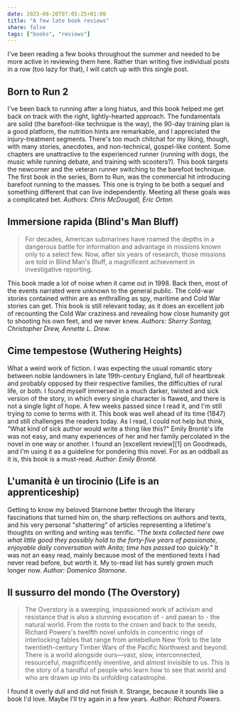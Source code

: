 ```yaml
---
date: 2023-08-26T07:05:25+01:00
title: "A few late book reviews"
share: false
tags: ["books", "reviews"]
---
```

I've been reading a few books throughout the summer and needed to be more active in reviewing them here. Rather than
writing five individual posts in a row (too lazy for that), I will catch up with this single post.

## Born to Run 2
I've been back to running after a long hiatus, and this book helped me get back on track with the right, lightly-hearted
approach. The fundamentals are solid (the barefoot-like technique is the way), the 90-day training plan is a good
platform, the nutrition hints are remarkable, and I appreciated the injury-treatment segments. There's too much chitchat
for my liking, though, with many stories, anecdotes, and non-technical, gospel-like content. Some chapters are
unattractive to the experienced runner (running with dogs, the music while running debate, and training with scooters?).
This book targets the newcomer and the veteran runner switching to the barefoot technique. The first book in the series,
Born to Run, was the commercial hit introducing barefoot running to the masses. This one is trying to be both a sequel
and something different that can live independently. Meeting all these goals was a complicated bet. *Authors: Chris
McDougall, Eric Orton.*

## Immersione rapida (Blind's Man Bluff)
> For decades, American submarines have roamed the depths in a dangerous battle for information and advantage in
> missions known only to a select few. Now, after six years of research, those missions are told in Blind Man's Bluff, a
> magnificent achievement in investigative reporting.

This book made a lot of noise when it came out in 1998. Back then, most of the events narrated were unknown to the
general public. The cold-war stories contained within are as enthralling as spy, maritime and Cold War stories can get.
This book is still relevant today, as it does an excellent job of recounting the Cold War craziness and revealing how
close humanity got to shooting his own feet, and we never knew. *Authors: Sherry Sontag, Christopher Drew, Annette L.
Drew*.

## Cime tempestose (Wuthering Heights)
What a weird work of fiction. I was expecting the usual romantic story between noble landowners in late 19th-century
England, full of heartbreak and probably opposed by their respective families, the difficulties of rural life, or both.
I found myself immersed in a much darker, twisted and sick version of the story, in which every single character is
flawed, and there is not a single light of hope. A few weeks passed since I read it, and I'm still trying to come to
terms with it. This book was well ahead of its time (1847) and still challenges the readers today. As I read, I could
not help but think, "What kind of sick author would write a thing like this?" Emily Brontë's life was not easy, and many
experiences of her and her family percolated in the novel in one way or another. I found an [excellent review][1] on
Goodreads, and I'm using it as a guideline for pondering this novel. For as an oddball as it is, this book is a
must-read. *Author: Emily Brontë.*

## L'umanità è un tirocinio (Life is an apprenticeship)
Getting to know my beloved Starnone better through the literary fascinations that turned him on, the sharp reflections
on authors and texts, and his very personal "shattering" of articles representing a lifetime's thoughts on writing and
writing was terrific. *"The texts collected here owe what little good they possibly hold to the forty-five years of
passionate, enjoyable daily conversation with Anita; time has passed too quickly."* It was not an easy read, mainly
because most of the mentioned texts I had never read before, but worth it. My to-read list has surely grown much longer
now. *Author: Domenico Starnone*.

## Il sussurro del mondo (The Overstory)
> The Overstory is a sweeping, impassioned work of activism and resistance that is also a stunning evocation of - and
> paean to - the natural world. From the roots to the crown and back to the seeds, Richard Powers's twelfth novel
> unfolds in concentric rings of interlocking fables that range from antebellum New York to the late twentieth-century
> Timber Wars of the Pacific Northwest and beyond. There is a world alongside ours—vast, slow, interconnected,
> resourceful, magnificently inventive, and almost invisible to us. This is the story of a handful of people who learn
> how to see that world and who are drawn up into its unfolding catastrophe.

I found it overly dull and did not finish it. Strange, because it sounds like a book I'd love. Maybe I'll try again in a
few years. *Author: Richard Powers.*

